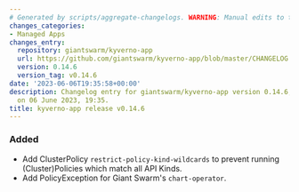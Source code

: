 ```yaml
---
# Generated by scripts/aggregate-changelogs. WARNING: Manual edits to this files will be overwritten.
changes_categories:
- Managed Apps
changes_entry:
  repository: giantswarm/kyverno-app
  url: https://github.com/giantswarm/kyverno-app/blob/master/CHANGELOG.md#0146---2023-06-06
  version: 0.14.6
  version_tag: v0.14.6
date: '2023-06-06T19:35:58+00:00'
description: Changelog entry for giantswarm/kyverno-app version 0.14.6, published
  on 06 June 2023, 19:35.
title: kyverno-app release v0.14.6
---
```


### Added
- Add ClusterPolicy `restrict-policy-kind-wildcards` to prevent running (Cluster)Policies which match all API Kinds.
- Add PolicyException for Giant Swarm's `chart-operator`.
